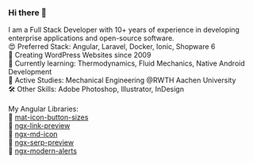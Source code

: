### Hi there 👋

I am a Full Stack Developer with 10+ years of experience in developing enterprise applications and open-source software.<br>
😍 Preferred Stack: Angular, Laravel, Docker, Ionic, Shopware 6<br>
🐢 Creating WordPress Websites since 2009<br>
📖 Currently learning: Thermodynamics, Fluid Mechanics, Native Android Development<br>
📖 Active Studies: Mechanical Engineering @RWTH Aachen University<br>
🛠 Other Skills: Adobe Photoshop, Illustrator, InDesign<br>
<br>
My Angular Libraries:<br>
🧩 [mat-icon-button-sizes](/btxtiger/mat-icon-button-sizes)<br>
🧩 [ngx-link-preview](/btxtiger/ngx-link-preview)<br>
🧩 [ngx-md-icon](/btxtiger/ngx-md-icon)<br>
🧩 [ngx-serp-preview](/btxtiger/ngx-serp-preview)<br>
🧩 [ngx-modern-alerts](/btxtiger/ngx-modern-alerts)<br>


<!--
**btxtiger/btxtiger** is a ✨ _special_ ✨ repository because its `README.md` (this file) appears on your GitHub profile.

Here are some ideas to get you started:

- 🔭 I’m currently working on ...
- 🌱 I’m currently learning ...
- 👯 I’m looking to collaborate on ...
- 🤔 I’m looking for help with ...
- 💬 Ask me about ...
- 📫 How to reach me: ...
- 😄 Pronouns: ...
- ⚡ Fun fact: ...
-->
